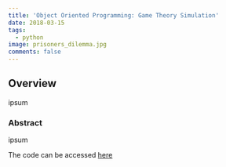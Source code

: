```yaml
---
title: 'Object Oriented Programming: Game Theory Simulation'
date: 2018-03-15
tags:
  - python
image: prisoners_dilemma.jpg
comments: false
---
```


## Overview

<p>ipsum </p>

### Abstract

<p>ipsum</p>

The code can be accessed [here](https://https://github.com/pbarranger/example_projects/tree/master/game_theory_object_oriented/ "Game Theory Simulation Code")

